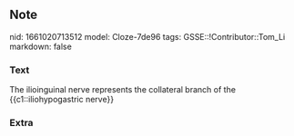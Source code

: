 ## Note
nid: 1661020713512
model: Cloze-7de96
tags: GSSE::!Contributor::Tom_Li
markdown: false

### Text
<div>
  The ilioinguinal nerve represents the collateral branch of the
  {{c1::iliohypogastric nerve}}
</div>

### Extra

